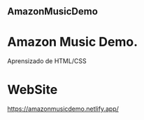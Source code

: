 ## AmazonMusicDemo

# Amazon Music Demo. 
Aprensizado de HTML/CSS 

# WebSite
https://amazonmusicdemo.netlify.app/

